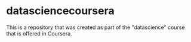 # datasciencecoursera
This is a repository that was created as part of the "datascience" course that is offered in Coursera.
